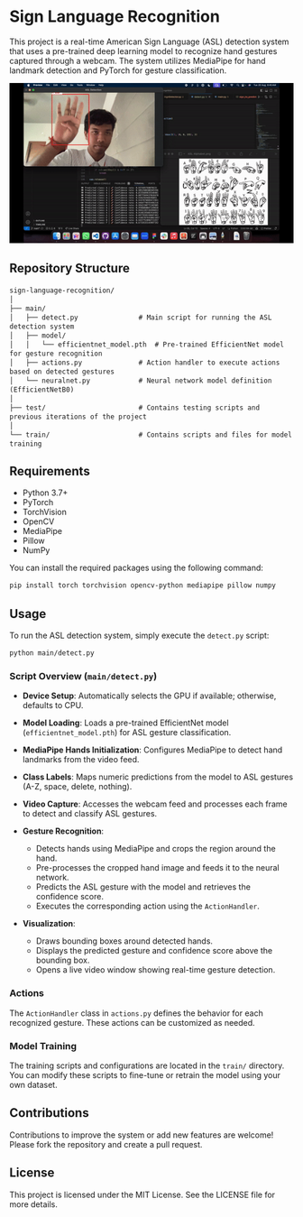 # Sign Language Recognition

This project is a real-time American Sign Language (ASL) detection system that uses a pre-trained deep learning model to recognize hand gestures captured through a webcam. The system utilizes MediaPipe for hand landmark detection and PyTorch for gesture classification.

![ASL Detection Demo](asl.gif)

## Repository Structure

```plaintext
sign-language-recognition/
│
├── main/
│   ├── detect.py               # Main script for running the ASL detection system
│   ├── model/
│   │   └── efficientnet_model.pth  # Pre-trained EfficientNet model for gesture recognition
│   ├── actions.py              # Action handler to execute actions based on detected gestures
│   └── neuralnet.py            # Neural network model definition (EfficientNetB0)
│
├── test/                       # Contains testing scripts and previous iterations of the project
│
└── train/                      # Contains scripts and files for model training
```

## Requirements

- Python 3.7+
- PyTorch
- TorchVision
- OpenCV
- MediaPipe
- Pillow
- NumPy

You can install the required packages using the following command:

```bash
pip install torch torchvision opencv-python mediapipe pillow numpy
```

## Usage

To run the ASL detection system, simply execute the `detect.py` script:

```bash
python main/detect.py
```

### Script Overview (`main/detect.py`)

- **Device Setup**: Automatically selects the GPU if available; otherwise, defaults to CPU.
  
- **Model Loading**: Loads a pre-trained EfficientNet model (`efficientnet_model.pth`) for ASL gesture classification.
  
- **MediaPipe Hands Initialization**: Configures MediaPipe to detect hand landmarks from the video feed.
  
- **Class Labels**: Maps numeric predictions from the model to ASL gestures (A-Z, space, delete, nothing).
  
- **Video Capture**: Accesses the webcam feed and processes each frame to detect and classify ASL gestures.
  
- **Gesture Recognition**:
  - Detects hands using MediaPipe and crops the region around the hand.
  - Pre-processes the cropped hand image and feeds it to the neural network.
  - Predicts the ASL gesture with the model and retrieves the confidence score.
  - Executes the corresponding action using the `ActionHandler`.
  
- **Visualization**:
  - Draws bounding boxes around detected hands.
  - Displays the predicted gesture and confidence score above the bounding box.
  - Opens a live video window showing real-time gesture detection.

### Actions

The `ActionHandler` class in `actions.py` defines the behavior for each recognized gesture. These actions can be customized as needed.

### Model Training

The training scripts and configurations are located in the `train/` directory. You can modify these scripts to fine-tune or retrain the model using your own dataset.

## Contributions

Contributions to improve the system or add new features are welcome! Please fork the repository and create a pull request.

## License

This project is licensed under the MIT License. See the LICENSE file for more details.
